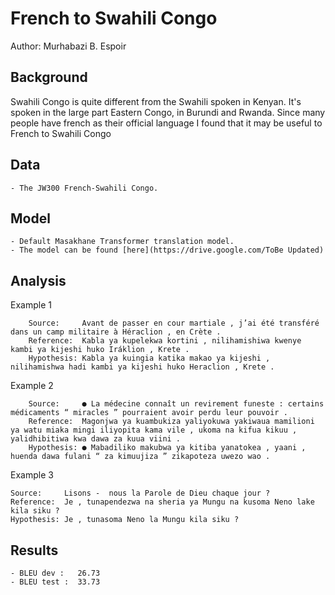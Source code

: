 # French to Swahili Congo

Author: Murhabazi B. Espoir

## Background

Swahili Congo is quite different from the Swahili spoken in Kenyan.
It's spoken in the large part Eastern Congo, in Burundi and Rwanda.
Since many people have french as their official language I found that it may be useful to French to Swahili Congo

## Data

	- The JW300 French-Swahili Congo.

## Model

	- Default Masakhane Transformer translation model.
	- The model can be found [here](https://drive.google.com/ToBe Updated)

## Analysis

Example 1
```
    Source:     Avant de passer en cour martiale , j’ai été transféré dans un camp militaire à Héraclion , en Crète .
	Reference:  Kabla ya kupelekwa kortini , nilihamishiwa kwenye kambi ya kijeshi huko Iráklion , Krete .
    Hypothesis: Kabla ya kuingia katika makao ya kijeshi , nilihamishwa hadi kambi ya kijeshi huko Heraclion , Krete .
```

Example 2
```
	Source:     ● La médecine connaît un revirement funeste : certains médicaments “ miracles ” pourraient avoir perdu leur pouvoir .
	Reference:  Magonjwa ya kuambukiza yaliyokuwa yakiwaua mamilioni ya watu miaka mingi iliyopita kama vile , ukoma na kifua kikuu , yalidhibitiwa kwa dawa za kuua viini .
	Hypothesis: ● Mabadiliko makubwa ya kitiba yanatokea , yaani , huenda dawa fulani “ za kimuujiza ” zikapoteza uwezo wao .
```

Example 3
```
Source:     Lisons - ​ nous la Parole de Dieu chaque jour ?
Reference:  Je , tunapendezwa na sheria ya Mungu na kusoma Neno lake kila siku ?
Hypothesis: Je , tunasoma Neno la Mungu kila siku ?
```
## Results
	- BLEU dev :   26.73
	- BLEU test :  33.73
